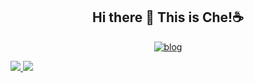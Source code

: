 <h2 align="center">Hi there 👋 This is Che!☕️</h2>

<!--
**superche/superche** is a ✨ _special_ ✨ repository because its `README.md` (this file) appears on your GitHub profile.

Here are some ideas to get you started:

- 🔭 I’m currently working on ...
- 🌱 I’m currently learning ...
- 👯 I’m looking to collaborate on ...
- 🤔 I’m looking for help with ...
- 💬 Ask me about ...
- 📫 How to reach me: ...
- 😄 Pronouns: ...
- ⚡ Fun fact: ...
-->

<p align="center">
  <a href="https://blog.chezs.me/">
    <img alt="blog" src="https://img.shields.io/badge/Che's blog-0088f5?style=for-the-badge&labelColor=f0f0f0&logo=bloglovin&logoColor=0088f5" />
  </a>
<!--   <span>&nbsp;</span>
  <a href="https://surmon.me/sponsor">
    <img alt="resume" src="https://img.shields.io/badge/Che's resume-24292e?style=for-the-badge&labelColor=30363c&logo=github" />
  </a> -->
</p>

<div>
  <a href="/" align="left">
    <img src="https://github-readme-stats.vercel.app/api/top-langs/?username=superche&text_color=586069&layout=compact&hide_border=true&bg_color=fff&title_color=0366d6&count_private=true&include_all_commits=true" />
  </a>
  <a href="/" align="right">
    <img src="https://github-readme-stats.vercel.app/api?username=superche&count_private=true&show_icons=true&icon_color=222&title_color=0366d6&text_color=586069&bg_color=fff&hide=issues&hide_border=true&include_all_commits=true" />
  </a>
</div>
